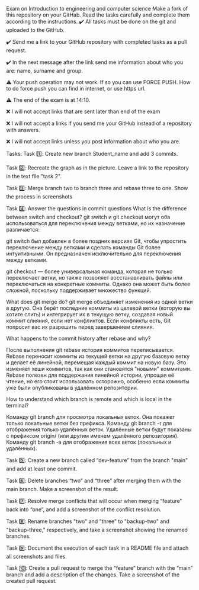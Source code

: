 Exam on Introduction to engineering and computer science
Make a fork of this repository on your GitHab. Read the tasks carefully and complete them according to the instructions.
✔️ All tasks must be done on the git and uploaded to the GitHub.

✔️ Send me a link to your GitHub repository with completed tasks as a pull request.

✔️ In the next message after the link send me information about who you are: name, surname and group.

⚠️ Your push operation may not work. If so you can use FORCE PUSH. How to do force push you can find in internet, or use https url.

⚠️ The end of the exam is at 14:10.

❌ I will not accept links that are sent later than end of the exam

❌ I will not accept a links if you send me your GitHub instead of a repository with answers.

❌ I will not accept links unless you post information about who you are.

Tasks:
Task 1️⃣: Create new branch Student_name and add 3 commits.

Task 2️⃣: Recreate the graph as in the picture. Leave a link to the repository in the text file "task 2".

Task 3️⃣: Merge branch two to branch three and rebase three to one. Show the process in screenshots

Task 4️⃣: Answer the questions in commit questions
What is the difference between switch and checkout?
git switch и git checkout могут оба использоваться для переключения между ветками, но их назначение различается:

git switch был добавлен в более поздних версиях Git, чтобы упростить переключение между ветками и сделать команды Git более интуитивными. Он предназначен исключительно для переключения между ветками.

git checkout — более универсальная команда, которая не только переключает ветки, но также позволяет восстанавливать файлы или переключаться на конкретные коммиты. Однако она может быть более сложной, поскольку поддерживает множество функций.

What does git merge do?
git merge объединяет изменения из одной ветки в другую. Она берёт последние коммиты из целевой ветки (которую вы хотите слить) и интегрирует их в текущую ветку, создавая новый коммит слияния, если нет конфликтов. Если конфликты есть, Git попросит вас их разрешить перед завершением слияния.

What happens to the commit history after rebase and why?

После выполнения git rebase история коммитов переписывается. Rebase переносит коммиты из текущей ветки на другую базовую ветку и делает её линейной, перемещая каждый коммит на новую базу. Это изменяет хеши коммитов, так как они становятся "новыми" коммитами. Rebase полезен для поддержания линейной истории, упрощая её чтение, но его стоит использовать осторожно, особенно если коммиты уже были опубликованы в удалённом репозитории.

How to understand which branch is remote and which is local in the terminal?

Команду git branch для просмотра локальных веток. Она покажет только локальные ветки без префикса.
Команду git branch -r для отображения только удалённых веток. Удалённые ветки будут показаны с префиксом origin/ (или другим именем удалённого репозитория).
Команду git branch -a для отображения всех веток (локальных и удалённых).

Task 5️⃣: Create a new branch called “dev-feature” from the branch "main" and add at least one commit.

Task 6️⃣: Delete branches “two” and “three” after merging them with the main branch. Make a screenshot of the result.

Task 7️⃣: Resolve merge conflicts that will occur when merging “feature” back into “one”, and add a screenshot of the conflict resolution.

Task 8️⃣: Rename branches "two" and "three" to "backup-two" and "backup-three," respectively, and take a screenshot showing the renamed branches.

Task 9️⃣: Document the execution of each task in a README file and attach all screenshots and files.

Task 🔟: Create a pull request to merge the “feature” branch with the “main” branch and add a description of the changes. Take a screenshot of the created pull request.


